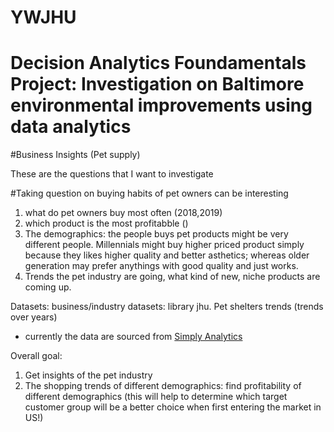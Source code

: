 # YWJHU
# Decision Analytics Foundamentals Project: Investigation on Baltimore environmental improvements using data analytics

#Business Insights (Pet supply)

These are the questions that I want to investigate

#Taking question on buying habits of pet owners can be interesting

1. what do pet owners buy most often (2018,2019)
2. which product is the most profitabble ()
3. The demographics: the people buys pet products might be very different people. Millennials might buy higher priced product simply because they likes higher quality and better asthetics; whereas older generation may prefer anythings with good quality and just works.
4. Trends the pet industry are going, what kind of new, niche products are coming up.

Datasets:
business/industry datasets: library jhu. Pet shelters trends (trends over years)
- currently the data are sourced from [Simply Analytics](https://app.simplyanalytics.com/login.html/)

Overall goal:
1. Get insights of the pet industry
2. The shopping trends of different demographics: find profitability of different demographics (this will help to determine which target customer group will be a better choice when first entering the market in US!)
